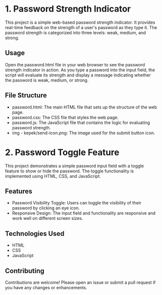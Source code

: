 # 1. Password Strength Indicator
This project is a simple web-based password strength indicator. It provides real-time feedback on 
the strength of a user's password as they type it. The password strength is categorized into 
three levels: weak, medium, and strong.

## Usage
Open the password.html file in your web browser to see the password strength indicator in action. As you type a password into the input field, the script will evaluate its strength and display a message indicating whether the password is weak, medium, or strong.

## File Structure
* password.html: The main HTML file that sets up the structure of the web page.
* password.css: The CSS file that styles the web page.
* password.js: The JavaScript file that contains the logic for evaluating password strength.
* img - kepek/send-icon.png: The image used for the submit button icon.

# 2. Password Toggle Feature
This project demonstrates a simple password input field with a toggle feature to show or hide the password. The toggle functionality is implemented using HTML, CSS, and JavaScript.

## Features
* Password Visibility Toggle: Users can toggle the visibility of their password by clicking an eye icon.
* Responsive Design: The input field and functionality are responsive and work well on different screen sizes.

## Technologies Used
* HTML
* CSS
* JavaScript

## Contributing
Contributions are welcome! Please open an issue or submit a pull request if you have any changes or enhancements.

